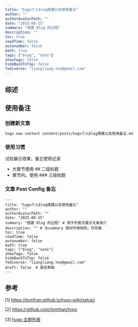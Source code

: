 ```yaml
---
title: "hugo个人blog搭建以及使用备忘"
author: ""
authorAvatarPath: ""
date: "2025-09-15"
summary: "搭建 Blog 的过程"
description: ""
toc: true
readTime: false
autonumber: false
math: true
tags: ["blog", "note"]
showTags: false
hideBackToTop: false
fediverse: "liangliang.too@gmail.com"
---
```




## 综述





## 使用备注

### 创建新文章

~~~bash
hugo new content content/posts/hugo个人blog搭建以及使用备注.md
~~~

### 使用习惯

试验展示效果，备忘使用记录

* 大章节使用 ## 二级标题
* 章节内，使用 ### 三级标题

### 文章 Post Config 备忘 

~~~
---
title: "hugo个人blog搭建以及使用备忘"
author: ""
authorAvatarPath: ""
date: "2025-09-15"
summary: "搭建 Blog 的过程" # 用于列表页展示文章简介
description: "" # 与summary 貌似作用相同，可忽略
toc: true
readTime: false
autonumber: false
math: true
tags: ["blog", "note"]
showTags: false
hideBackToTop: false
fediverse: "liangliang.too@gmail.com"
draft: false  # 是否草稿
---
~~~





## 参考

[1] https://tomfran.github.io/typo-wiki/setup/

[2] https://github.com/tomfran/typo

[3] [hugo 主题列表](https://themes.gohugo.io/)



